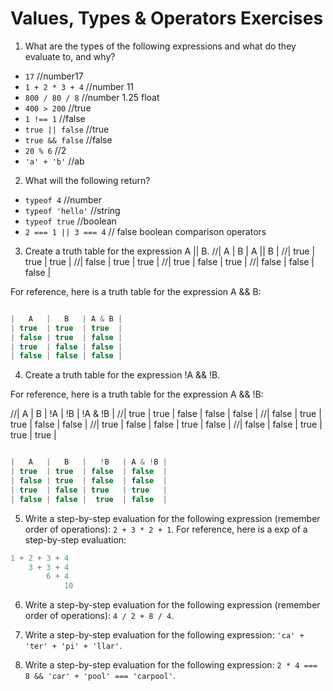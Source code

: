 # Values, Types & Operators Exercises

1. What are the types of the following expressions and what do they evaluate to, and why?
* `17` //number17
* `1 + 2 * 3 + 4` //number 11
* `800 / 80 / 8` //number 1.25 float
* `400 > 200` //true
* `1 !== 1` //false
* `true || false` //true
* `true && false` //false
* `20 % 6` //2
* `'a' + 'b'` //ab

2. What will the following return?
* `typeof 4` //number
*  `typeof 'hello'` //string
*  `typeof true` //boolean
* `2 === 1 || 3 === 4` // false boolean comparison operators

3. Create a truth table for the expression A || B.
//|   A   |   B   | A || B |
//| true  | true  | true   |
//| false | true  | true   |
//| true  | false | true   |
//| false | false | false  |

For reference, here is a truth table for the expression A && B:

``` js

|   A   |   B   | A & B |
| true  | true  | true  |
| false | true  | false |
| true  | false | false |
| false | false | false |

```
4. Create a truth table for the expression !A && !B.

For reference, here is a truth table for the expression A && !B:

//|   A   |   B   |  !A   |   !B    | !A & !B |
//| true  | true  | false |  false  | false   |
//| false | true  | true  |  false  | false   |
//| true  | false | false |  true   | false   |
//| false | false | true  |  true   | true    | 

``` js

|   A   |   B   |   !B   | A & !B |
| true  | true  | false  | false  |
| false | true  | false  | false  |
| true  | false | true   | true   |
| false | false |  true  | false  |

```
5. Write a step-by-step evaluation for the following expression (remember order of operations): `2 + 3 * 2 + 1`.
  For reference, here is a exp of a step-by-step evaluation:
  ```js
  1 + 2 + 3 + 4
      3 + 3 + 4
          6 + 4
              10
  ```

 6. Write a step-by-step evaluation for the following expression (remember order of operations): `4 / 2 + 8 / 4`.

 7. Write a step-by-step evaluation for the following expression: `'ca' + 'ter' + 'pi' + 'llar'`.
 8. Write a step-by-step evaluation for the following expression: `2 * 4 === 8 && 'car' + 'pool' === 'carpool'`.
